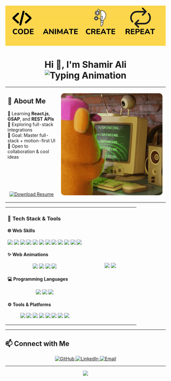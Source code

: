 <!-- Banner -->
<p align="center">
  <img src="https://raw.githubusercontent.com/ShamirAli55/ShamirAli55/main/assets/colors.gif" alt="banner" />
</p>
<h1 align="center">Hi 👋, I'm Shamir Ali <br>
 <img src="https://readme-typing-svg.demolab.com?font=Fira+Code&weight=400&pause=1500&speed=30&color=00F7FF&center=true&vCenter=true&lines=FullStack+Developer;React.js+Focused;UI+Animation+Lover" alt="Typing Animation" />
</h1>

<table>
  <tr>
<td align="left">
  <h2>🚀 About Me</h2>
  <ul style="list-style: none; padding-left: 0;">
    <li>🌱 Learning <strong>React.js</strong>, <strong>GSAP</strong>, and <strong>REST APIs</strong></li>
    <li>🤝 Exploring full-stack integrations</li>
    <li>🧠 Goal: Master full-stack + motion-first UI</li>
    <li>🎯 Open to collaboration & cool ideas</li>
  </ul>
<p align="center" style="margin-top:100px;">
  <a href="https://github.com/ShamirAli55/ShamirAli55/raw/main/Shamir_Ali_Resume.pdf" download>
    <img src="https://img.shields.io/badge/Download_Resume-PDF-red?logo=adobeacrobat&style=for-the-badge" alt="Download Resume" />
  </a>
</p>

</td>

  <td style="flex: 1 1 300px; padding: 10px; text-align: center; min-width: 280px;">
<img src="https://raw.githubusercontent.com/ShamirAli55/ShamirAli55/main/assets/Grinding.gif" alt="hero-animation" style="width: 100%; max-width: 400px; border-radius: 10px;" />
    </td>
</tr>
</table>


<table>
<tr>
<td>

### 🧰 Tech Stack & Tools

#### 🌐 Web Skills  
<p>
  <img src="https://skillicons.dev/icons?i=html" height="40" />
  <img src="https://skillicons.dev/icons?i=css" height="40" />
  <img src="https://skillicons.dev/icons?i=js" height="40" />
  <img src="https://skillicons.dev/icons?i=ts" height="40" />
  <img src="https://skillicons.dev/icons?i=react" height="40" />
  <img src="https://skillicons.dev/icons?i=tailwind" height="40" />
  <img src="https://skillicons.dev/icons?i=vite" height="40" />
  <img src="https://skillicons.dev/icons?i=nodejs" height="40" />
  <img src="https://skillicons.dev/icons?i=express" height="40" />
  <img src="https://skillicons.dev/icons?i=mysql" height="40" />
  <img src="https://skillicons.dev/icons?i=mongodb" height="40" />
  <img src="https://skillicons.dev/icons?i=php" height="40" />
</p>

#### ✨ Web Animations  
<p align="center">
  <img src="https://img.shields.io/badge/Three.js-000000?style=for-the-badge&logo=three.js&logoColor=white" />
  <img src="https://img.shields.io/badge/GSAP-88CE02?style=for-the-badge&logo=greensock&logoColor=black" />
  <img src="https://img.shields.io/badge/Locomotive-000000?style=for-the-badge&logo=webcomponents.org&logoColor=white" />
  <img src="https://img.shields.io/badge/Swiper-6332F6?style=for-the-badge&logo=swiper&logoColor=white" />
</p>

#### 💻 Programming Languages  
<p  align="center">
  <img src="https://skillicons.dev/icons?i=c" height="40" />
  <img src="https://skillicons.dev/icons?i=cpp" height="40" />
  <img src="https://skillicons.dev/icons?i=python" height="40" />
</p>

#### ⚙️ Tools & Platforms  
<p  align="center">
  <img src="https://skillicons.dev/icons?i=docker" height="40" />
  <img src="https://skillicons.dev/icons?i=git" height="40" />
  <img src="https://skillicons.dev/icons?i=linux" height="40" />
  <img src="https://skillicons.dev/icons?i=vscode" height="40" />
  <img src="https://skillicons.dev/icons?i=figma" height="40" />
  <img src="https://static.vecteezy.com/system/resources/previews/032/329/173/non_2x/canva-icon-logo-symbol-free-png.png" height="40" />
  <img src="https://skillicons.dev/icons?i=ubuntu" height="40" />
  <img src="https://pic.vsixhub.com/5f/af/c4310403-5401-4dec-818c-6bf091f4907c-logo.webp" height="40" />
</p>

</td>
<td align="center" width="40%">
 <div align="center">
  <img src="https://github-readme-stats.vercel.app/api?username=shamirali55&show_icons=true&theme=radical&hide_border=true" />
  <img src="https://github-readme-stats.vercel.app/api/top-langs/?username=shamirali55&layout=compact&theme=radical&hide_border=true" />
</div>

</td>

</tr>
</table>

---

## 📫 Connect with Me

<p align="center">
  <a href="https://github.com/ShamirAli55" target="_blank">
    <img src="https://skillicons.dev/icons?i=github" alt="GitHub" height="42" />
  </a>
  <a href="https://www.linkedin.com/in/shamirali55" target="_blank">
    <img src="https://skillicons.dev/icons?i=linkedin" alt="LinkedIn" height="42" />
  </a>
  <a href="mailto:shamirali9779@gmail.com" target="_blank">
    <img src="https://skillicons.dev/icons?i=gmail" alt="Email" height="42" />
  </a>
</p>

---

<p align="center">
  <img src="https://github-profile-trophy.vercel.app/?username=shamirali55&theme=radical&no-frame=true&row=1&margin-w=10" />
</p>

